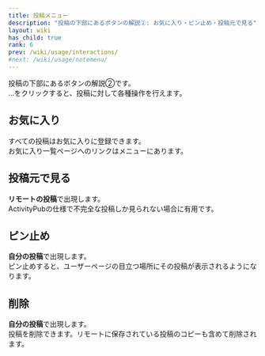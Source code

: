 ```yaml
---
title: 投稿メニュー
description: "投稿の下部にあるボタンの解説②: お気に入り・ピン止め・投稿元で見る"
layout: wiki
has_child: true
rank: 6
prev: /wiki/usage/interactions/
#next: /wiki/usage/notemenu/
---
```

投稿の下部にあるボタンの解説②です。  
…をクリックすると、投稿に対して各種操作を行えます。

## お気に入り
すべての投稿はお気に入りに登録できます。  
お気に入り一覧ページへのリンクはメニューにあります。

## 投稿元で見る
**リモートの投稿**で出現します。  
ActivityPubの仕様で不完全な投稿しか見られない場合に有用です。

## ピン止め
**自分の投稿**で出現します。  
ピン止めすると、ユーザーページの目立つ場所にその投稿が表示されるようになります。

## 削除
**自分の投稿**で出現します。  
投稿を削除できます。リモートに保存されている投稿のコピーも含めて削除されます。
